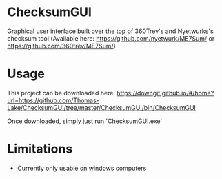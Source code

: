 # ChecksumGUI
Graphical user interface built over the top of 360Trev's and Nyetwurks's checksum tool (Available here: https://github.com/nyetwurk/ME7Sum/ or  https://github.com/360trev/ME7Sum/)

# Usage
This project can be downloaded here: https://downgit.github.io/#/home?url=https://github.com/Thomas-Lake/ChecksumGUI/tree/master/ChecksumGUI/bin/ChecksumGUI

Once downloaded, simply just run 'ChecksumGUI.exe'


# Limitations
- Currently only usable on windows computers

